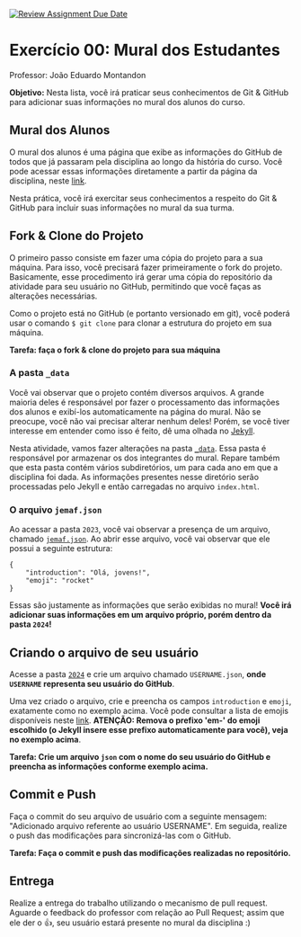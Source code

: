 [![Review Assignment Due Date](https://classroom.github.com/assets/deadline-readme-button-24ddc0f5d75046c5622901739e7c5dd533143b0c8e959d652212380cedb1ea36.svg)](https://classroom.github.com/a/nqvB7LtR)
# Exercício 00: Mural dos Estudantes 

Professor: João Eduardo Montandon

**Objetivo:** Nesta lista, você irá praticar seus conhecimentos de Git & GitHub para adicionar suas informações no mural dos alunos do curso.
## Mural dos Alunos

O mural dos alunos é uma página que exibe as informações do GitHub de todos que já passaram pela disciplina ao longo da história do curso.
Você pode acessar essas informações diretamente a partir da página da disciplina, neste [link](https://coltec-daw.github.io/students/).

Nesta prática, você irá exercitar seus conhecimentos a respeito do Git & GitHub para incluir suas informações no mural da sua turma.


## Fork & Clone do Projeto

O primeiro passo consiste em fazer uma cópia do projeto para a sua máquina.
Para isso, você precisará fazer primeiramente o fork do projeto. 
Basicamente, esse procedimento irá gerar uma cópia do repositório da atividade para seu usuário no GitHub, permitindo que você faças as alterações necessárias.

Como o projeto está no GitHub (e portanto versionado em git), você poderá usar o comando `$ git clone` para clonar a estrutura do projeto em sua máquina.

**Tarefa: faça o fork & clone do projeto para sua máquina**

### A pasta `_data`

Você vai observar que o projeto contém diversos arquivos.
A grande maioria deles é responsável por fazer o processamento das informações dos alunos e exibí-los automaticamente na página do mural.
Não se preocupe, você não vai precisar alterar nenhum deles! 
Porém, se você tiver interesse em entender como isso é feito, dê uma olhada no [Jekyll](https://jekyllrb.com/).

Nesta atividade, vamos fazer alterações na pasta [`_data`](_data/).
Essa pasta é responsável por armazenar os dos integrantes do mural. 
Repare também que esta pasta contém vários subdiretórios, um para cada ano em que a disciplina foi dada.
As informações presentes nesse diretório serão processadas pelo Jekyll e então carregadas no arquivo `index.html`.

### O arquivo `jemaf.json`

Ao acessar a pasta `2023`, você vai observar a presença de um arquivo, chamado [`jemaf.json`](_data/2023/jemaf.json).
Ao abrir esse arquivo, você vai observar que ele possui a seguinte estrutura: 

```
{
    "introduction": "Olá, jovens!",
    "emoji": "rocket"
}
```

Essas são justamente as informações que serão exibidas no mural!
**Você irá adicionar suas informações em um arquivo próprio, porém dentro da pasta `2024`!**

## Criando o arquivo de seu usuário

Acesse a pasta [`2024`](_data/2024) e crie um arquivo chamado `USERNAME.json`, **onde `USERNAME` representa seu usuário do GitHub**.

Uma vez criado o arquivo, crie e preencha os campos `introduction` e `emoji`, exatamente como no exemplo acima.
Você pode consultar a lista de emojis disponíveis neste [link](https://emoji-css.afeld.me/).
**ATENÇÃO: Remova o prefixo 'em-' do emoji escolhido (o Jekyll insere esse prefixo automaticamente para você), veja no exemplo acima**.

**Tarefa: Crie um arquivo `json` com o nome do seu usuário do GitHub e preencha as informações conforme exemplo acima.**

## Commit e Push

Faça o commit do seu arquivo de usuário com a seguinte mensagem: "Adicionado arquivo referente ao usuário USERNAME".
Em seguida, realize o push das modificações para sincronizá-las com o GitHub.


**Tarefa: Faça o commit e push das modificações realizadas no repositório.**

## Entrega

Realize a entrega do trabalho utilizando o mecanismo de pull request.
Aguarde o feedback do professor com relação ao Pull Request; assim que ele der o :+1:, seu usuário estará presente no mural da disciplina :)
